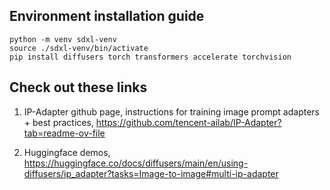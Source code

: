 ## Environment installation guide

```
python -m venv sdxl-venv
source ./sdxl-venv/bin/activate
pip install diffusers torch transformers accelerate torchvision 

```

## Check out these links

1. IP-Adapter github page, instructions for training image prompt adapters + best practices, https://github.com/tencent-ailab/IP-Adapter?tab=readme-ov-file

2. Huggingface demos, https://huggingface.co/docs/diffusers/main/en/using-diffusers/ip_adapter?tasks=Image-to-image#multi-ip-adapter